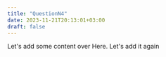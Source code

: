 ```yaml
---
title: "QuestionN4"
date: 2023-11-21T20:13:01+03:00
draft: false
---
```


Let's add some content over Here. Let's add it again